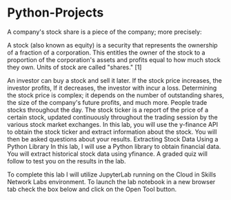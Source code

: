 # Python-Projects
A company's stock share is a piece of the company; more precisely:

A stock (also known as equity) is a security that represents the ownership of a fraction of a corporation. This
entitles the owner of the stock to a proportion of the corporation's assets and profits equal to how much stock they own. Units of stock are called "shares." [1]

An investor can buy a stock and sell it later. If the stock price increases, the investor profits, If it decreases,
the investor with incur a loss.  Determining the stock price is complex; it depends on the number of outstanding shares, the size of the company's future profits, and much more. People trade stocks throughout the day. The stock ticker is a report of the price of a certain stock, updated continuously throughout the trading session by the various stock market exchanges. In this lab, you will use the  y-finance API to obtain the stock ticker and extract information about the stock. You will then be asked questions about your results. 
Extracting Stock Data Using a Python Library
In this lab, I will use a Python library to obtain financial data. You will extract historical stock data using yfinance. A graded quiz will follow to test you on the results in the lab.

To complete this lab I will utilize JupyterLab running on the Cloud in Skills Network Labs environment. To launch the lab notebook in a new browser tab check the box below and click on the Open Tool button.  
